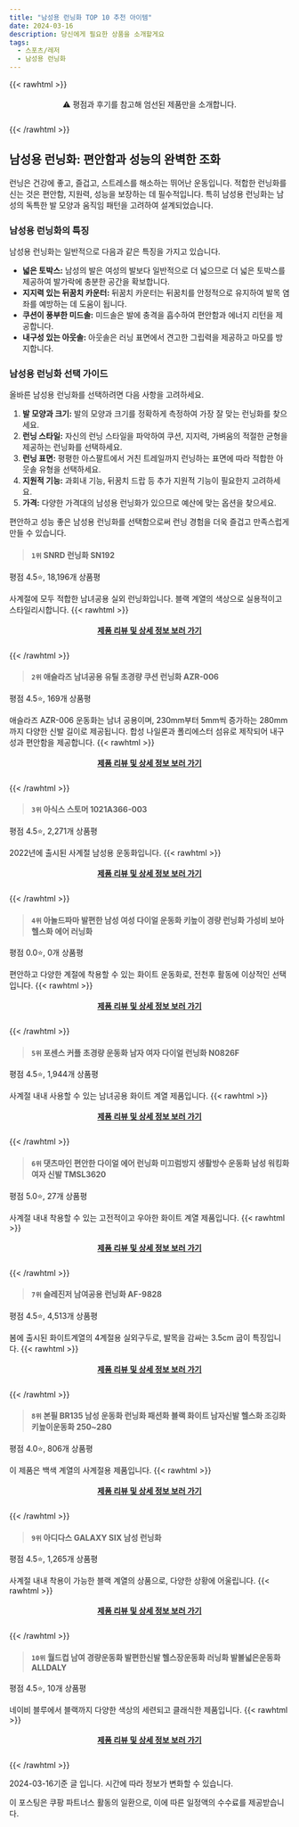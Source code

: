 ```yaml
---
title: "남성용 런닝화 TOP 10 추천 아이템"
date: 2024-03-16
description: 당신에게 필요한 상품을 소개할게요
tags:
  - 스포츠/레저
  - 남성용 런닝화
---
```

{{< rawhtml >}}<div class="toc" style="text-align: center; height: 50px; line-height: 2;">  <p>⚠️ 평점과 후기를 참고해 엄선된 제품만을 소개합니다.<br></p></div> {{< /rawhtml >}}

## 남성용 런닝화: 편안함과 성능의 완벽한 조화

런닝은 건강에 좋고, 즐겁고, 스트레스를 해소하는 뛰어난 운동입니다. 적합한 런닝화를 신는 것은 편안함, 지원력, 성능을 보장하는 데 필수적입니다. 특히 남성용 런닝화는 남성의 독특한 발 모양과 움직임 패턴을 고려하여 설계되었습니다.

### 남성용 런닝화의 특징

남성용 런닝화는 일반적으로 다음과 같은 특징을 가지고 있습니다.

* **넓은 토박스:** 남성의 발은 여성의 발보다 일반적으로 더 넓으므로 더 넓은 토박스를 제공하여 발가락에 충분한 공간을 확보합니다.
* **지지력 있는 뒤꿈치 카운터:** 뒤꿈치 카운터는 뒤꿈치를 안정적으로 유지하여 발목 염좌를 예방하는 데 도움이 됩니다.
* **쿠션이 풍부한 미드솔:** 미드솔은 발에 충격을 흡수하여 편안함과 에너지 리턴을 제공합니다.
* **내구성 있는 아웃솔:** 아웃솔은 러닝 표면에서 견고한 그립력을 제공하고 마모를 방지합니다.

### 남성용 런닝화 선택 가이드

올바른 남성용 런닝화를 선택하려면 다음 사항을 고려하세요.

1. **발 모양과 크기:** 발의 모양과 크기를 정확하게 측정하여 가장 잘 맞는 런닝화를 찾으세요.
2. **런닝 스타일:** 자신의 런닝 스타일을 파악하여 쿠션, 지지력, 가벼움의 적절한 균형을 제공하는 런닝화를 선택하세요.
3. **런닝 표면:** 평평한 아스팔트에서 거친 트레일까지 런닝하는 표면에 따라 적합한 아웃솔 유형을 선택하세요.
4. **지원적 기능:** 과회내 기능, 뒤꿈치 드랍 등 추가 지원적 기능이 필요한지 고려하세요.
5. **가격:** 다양한 가격대의 남성용 런닝화가 있으므로 예산에 맞는 옵션을 찾으세요.

편안하고 성능 좋은 남성용 런닝화를 선택함으로써 런닝 경험을 더욱 즐겁고 만족스럽게 만들 수 있습니다.


>#### `1위` SNRD 런닝화 SN192
평점 4.5⭐, 18,196개 상품평

사계절에 모두 적합한 남녀공용 실외 런닝화입니다. 블랙 계열의 색상으로 실용적이고 스타일리시합니다.
{{< rawhtml >}}<div class="toc" style="text-align: center; height: 50px; line-height: 2;"><p><b><a href="https://link.coupang.com/re/AFFSDP?lptag=AF5033054&pageKey=140376536&itemId=409052960&vendorItemId=4001885520&traceid=V0-153-68ff5dac68beee24&requestid=20240316170014019150574232&token=31850C%7CMIXED">제품 리뷰 및 상세 정보 보러 가기</a></b><br></p> </div>{{< /rawhtml >}}

>#### `2위` 애슬라즈 남녀공용 유틸 초경량 쿠션 런닝화 AZR-006
평점 4.5⭐, 169개 상품평

애슬라즈 AZR-006 운동화는 남녀 공용이며, 230mm부터 5mm씩 증가하는 280mm까지 다양한 신발 길이로 제공됩니다. 합성 나일론과 폴리에스터 섬유로 제작되어 내구성과 편안함을 제공합니다.
{{< rawhtml >}}<div class="toc" style="text-align: center; height: 50px; line-height: 2;"><p><b><a href="https://link.coupang.com/re/AFFSDP?lptag=AF5033054&pageKey=7687574785&itemId=20548867168&vendorItemId=87625109372&traceid=V0-153-0f6e3a19eee40b97&clickBeacon=VILXauGHZV6BqIK4VH3N1nngl0RCtFSVw3TrqxnhhbSU_780urRBiRFibqk8Usf4-1BKskBwLjpQSt6PjqA99PiqIjB5OwoApBAGemA8HnrmGqFZnaJ2Bp1_F_6We-uiIUd9wt7jmn5Pkm7wFbFM7dJfVWiwcfxn_BhlC8RRwUJzT5RsDxOn1UOPgyatiiwYz92yVEhu1Z0T6co6M8XkvDFK9A0bUNIL_qqdhOQuUJu-2C1MQiBEhiJub-m-XZZ1Wy9gEC4cNDX_Ad-QFXksJ74KSCNgOwfMa7mOvylb5ERLlzQjvOrujtinhbKANYwKX3yaujTKlYDWwDUN_jUpJ1oeChRGqtjlQygJn0UabMDTwv4d6i3ACwBCWoAbrl0f6PY0xCZTeyChXyWISs6df2-nZdRqFrT-_wp1XhMx9GqVUKDcSUZ8BokMimNVHPD8-fH073w_PgSBcXl0sYq4u0mwRPhwASlJYkNaL1Ri6ggyT4RxQVPPQBHxJ6fSACTdL0Kntc1-E-FfHubLNI-DGmlVCjhAUdZhJ7e8ByWqTMC0kEtZQ1kHqqsSeqxT2t5njkKYMiQMNmTrgvhQ0ZRjGTTszcsMlSuBVmODhpQ61diaCfWVXGZHBK4QOjVmzSvi-ku4JfXqa8A-nBqlc77ytk1tEXG5HC5-VEIQ_0KVUzKqrKpWnpYa9PtngFMudqYyhrOd_AtrSXBqemUvpiRBSM58a671nrkD1tnNlkkpfaU286LDUaRUNZWAoea4v8binERLG1ASPPgsONfQcTtgC92Yao8c6-1_EW1uTnxpksOwLxIKiWnRBmZoVOhB6a9UnO5E2NYPfIIaC2VVEzSCtC4KUOOQwuOkBk92XI9ynO-nelYXWnlW5dXj6yrhl2FKTkzSSDT5uBISrTNtFj2c670wvKr5g9RLw_3QHUHuSC9X4ZrprOcl1NhI&requestid=20240316170014019150574232&token=31850C%7CMIXED">제품 리뷰 및 상세 정보 보러 가기</a></b><br></p> </div>{{< /rawhtml >}}

>#### `3위` 아식스 스토머 1021A366-003
평점 4.5⭐, 2,271개 상품평

2022년에 출시된 사계절 남성용 운동화입니다.
{{< rawhtml >}}<div class="toc" style="text-align: center; height: 50px; line-height: 2;"><p><b><a href="https://link.coupang.com/re/AFFSDP?lptag=AF5033054&pageKey=6393411243&itemId=13639653576&vendorItemId=83187958617&traceid=V0-153-69b6ffadce5d09d3&requestid=20240316170014019150574232&token=31850C%7CMIXED">제품 리뷰 및 상세 정보 보러 가기</a></b><br></p> </div>{{< /rawhtml >}}

>#### `4위` 아놀드파마 발편한 남성 여성 다이얼 운동화 키높이 경량 런닝화 가성비 보아 헬스화 에어 러닝화
평점 0.0⭐, 0개 상품평

편안하고 다양한 계절에 착용할 수 있는 화이트 운동화로, 전천후 활동에 이상적인 선택입니다.
{{< rawhtml >}}<div class="toc" style="text-align: center; height: 50px; line-height: 2;"><p><b><a href="https://link.coupang.com/re/AFFSDP?lptag=AF5033054&pageKey=7936008898&itemId=21845117326&vendorItemId=88893417681&traceid=V0-153-39feb55357e02e6e&clickBeacon=nn6odjDULBuH9-SrnlvvH2XFdX0VI26Y807axAVNKWig_FWLSp5m1GoXrp0cKqV_K7Wd0TGAmZCc4dR_zjL_-NvzVsSsovbwO8DO1ga_PKluBtIXiDKbFFBX_Jxp5hpFfpxBIuQWvYfqCEyZLWRgChx6YFbfWXUyNt2S5CdtZJuoUDTRJC3uMdtfCLHgyVubnRF9blfhXqZFkdEm8TLAUvIsntHKmNCG6nnI2P8OxjhJRKQgkfNMK6NiOlYnmlpRe7srHQSrUzt9s33rN1ACyVm29Es7rlJjHHBn9UZOySC_QcSAu1elQxTbTzAkvYRoEHSLkCOpg_RZd7EaoGYUFOXLwwPWVu-_7XOFZHUE2yOrk4XkgsW8qe--5ngdktA5x6NzqkN8CH_z7_ftD_xgUTjC2q-e7a9l3xwgOOyXvFOkSgg2KD0s6WEiP5PQU9jSdIpsj2dM39QrofAZwCEwZMAqMc9M40RojPFOqNsytRPfNpAGXqhSlh2_08uUcEJApAwkNEDfkjQ4ngP1Tc_HlQkJ2lNaQ8FZ_pKDrvcYVGmSIoy-5rhvsb6YocCoa6TJ6Yw1DeIyOt7xBhZiK2_kHdi8-BTCQ8iq_9Mr41GJy9XM8kRXnFVe7Y22B855zwLVqqaZausOeb_O1fbwkH1yLntspi8iueOXRkYJM-PAD_tLA-Pp8QE00_GECT0dcOjlEonnCF9ZpSnFxGSAJA-1-2crGivckLA-jjPzqEFvOXh3Xu54u1VAn9C1iGszNb47SruVTB-KJEAAat5CXr_MiQRdP2U0DhSInas90dml_9Kc3ty7v11ZKyt6Q3qmroYQMIPxqISIctsP25iSYPvW3d76CJmvRKohcpW3FVlei2W4dxoq1uKKSKnH9-48PAoAICli9_7Y18CNziAMYAz1kfnp2yEfFYM6ixC4KDu4nnMLCLleUR9SFrOl&requestid=20240316170014019150574232&token=31850C%7CMIXED">제품 리뷰 및 상세 정보 보러 가기</a></b><br></p> </div>{{< /rawhtml >}}

>#### `5위` 포센스 커플 초경량 운동화 남자 여자 다이얼 런닝화 N0826F
평점 4.5⭐, 1,944개 상품평

사계절 내내 사용할 수 있는 남녀공용 화이트 계열 제품입니다.
{{< rawhtml >}}<div class="toc" style="text-align: center; height: 50px; line-height: 2;"><p><b><a href="https://link.coupang.com/re/AFFSDP?lptag=AF5033054&pageKey=6387164878&itemId=13597384249&vendorItemId=80850490086&traceid=V0-153-da8d4c71ff2039a7&requestid=20240316170014019150574232&token=31850C%7CMIXED">제품 리뷰 및 상세 정보 보러 가기</a></b><br></p> </div>{{< /rawhtml >}}

>#### `6위` 댓츠마인 편안한 다이얼 에어 런닝화 미끄럼방지 생활방수 운동화 남성 워킹화 여자 신발 TMSL3620
평점 5.0⭐, 27개 상품평

사계절 내내 착용할 수 있는 고전적이고 우아한 화이트 계열 제품입니다.
{{< rawhtml >}}<div class="toc" style="text-align: center; height: 50px; line-height: 2;"><p><b><a href="https://link.coupang.com/re/AFFSDP?lptag=AF5033054&pageKey=7841895101&itemId=21350576650&vendorItemId=88408244249&traceid=V0-153-0d52e3c45c8018c1&clickBeacon=6Jaq1kME3h8u7Vnj6IkyfokYI3bAuiGMYD5KxzOwMMOKiq0DfT0uua7aWfTO4k8qqKYtqWjPGzvsAkY8Ojpo_Pqr1QJT7YRYogYg6XTUYzMkauFqmnPk0Tzr7CaS7LmlCj0GxUMd7YY_V29jTYLbFgRn-n9krGg50Gdb2MhuQ9qbF4KmshC0h6PfgfFA5SLxE5mXxdEVqHKAg3PMiz8uqBI-Q8jt8qw4zvvEEp4QPJECPbLW_S3s4pSlFiW3fbHV352pTFmqN-gEgZlIvrlklqoAOWQAL6YhDd2rwRmlnSY5vEaRizMiunRAi5tSbSfFplaNDZUJ5c8kidnPbFU7jI3W4d6JMATD9H_SFbapo0n4UB4l9JJsK2z7T-6nRWfIekpmhCeNokUPUYJQcKbVMv3knOgAWIyjSexaL5AAIEMlmXcGB5H8tRevHXbwpeluyVWLxhfs3128aFVkKXRMsiymJEpCRF1qJhw5a4LhlD7U3SpCrkXWA_pfBw5ha9sV-zOVgT6gjq8M_Lhl5D5BiLJoCNxl97qZHULbg8DWVGmoHgb68UkMe4UHDH8hi_P_jB6MNZeK-K-cOHZ__itOfaVSLNrV8QfJXSi5nKvK18HmFirDW8Oq18ChkJfeAd-Od6WDuXUbVL4E9NBBGBzptwVjPlF9vfuTSAAW1J4SO_o54EQmvv7_NmcNUR1sHy1inJAlmlrf9i2Ew3DJnrgKytW1xPuyxFrEm2UCRyCmHMg1870l_HgPHhvrVvwjJ1PsQ1dIrA3tGSdZUdrHsVEUNijIctLbLShvZUD0rLdXWzwA4OXqdlp69JS1Ic2H8ukzHwzIWMZQJY50e0GCpzwwOf4JDBqqt-bf98BhijqyTai74WhzV1fkCF7M-h30aGMPYF_1Gab_XS9Cobn1mQAngkT9YhEQ6GX3IOAzNdxxOVuvh9r7ojaTrME%3D&requestid=20240316170014019150574232&token=31850C%7CMIXED">제품 리뷰 및 상세 정보 보러 가기</a></b><br></p> </div>{{< /rawhtml >}}

>#### `7위` 슬레진저 남여공용 런닝화 AF-9828
평점 4.5⭐, 4,513개 상품평

봄에 출시된 화이트계열의 4계절용 실외구두로, 발목을 감싸는 3.5cm 굽이 특징입니다.
{{< rawhtml >}}<div class="toc" style="text-align: center; height: 50px; line-height: 2;"><p><b><a href="https://link.coupang.com/re/AFFSDP?lptag=AF5033054&pageKey=2141804749&itemId=3637264361&vendorItemId=80066772949&traceid=V0-153-a2aadee10276efde&requestid=20240316170014019150574232&token=31850C%7CMIXED">제품 리뷰 및 상세 정보 보러 가기</a></b><br></p> </div>{{< /rawhtml >}}

>#### `8위` 본필 BR135 남성 운동화 런닝화 패션화 블랙 화이트 남자신발 헬스화 조깅화 키높이운동화 250~280
평점 4.0⭐, 806개 상품평

이 제품은 백색 계열의 사계절용 제품입니다.
{{< rawhtml >}}<div class="toc" style="text-align: center; height: 50px; line-height: 2;"><p><b><a href="https://link.coupang.com/re/AFFSDP?lptag=AF5033054&pageKey=7281331701&itemId=18590763795&vendorItemId=74834964690&traceid=V0-153-e15a3df601cdd640&clickBeacon=9jZnopkdWLCySCZh9tPUtewWoE0_vs6tc5uGxaJh_V23d5e2YXylcPkmCJmT7EqoKx5MSfPqVhBkkr3MlYNXvawLupzV55RiryvirED5HudKA0ijelYymvRAYL0iRfYuaHtD2UuoQSwcnLKDmPnSMYDG-2LcmHZgs0SFovFlPq0GYn9107N_qAR_egFBrSGYqsxWHneanzxxu_gGUg3hI28X1DzBmTBkSV115uiGoEbVATDklPOS8-zb2H9Uf_85qgGs3CovWb4rPQukH78Ev5IKCgzuvHUKMS9N1akjG34PYLWBi-n51zsAhDR4j5GUaaFf6JvPQks1kQYtaI1wIbAXjCiVhpVFAoy-0VMmP26G-UU83dbi1g2WNOP_5COzjgftyrJu_EidQay7C2v_gZfqPOntMkH8EgpX3a88TLuazzKlrLJeo6vOs6zsFExrqIyd37gg-yEnsd33YnNHKJg6UxVAH1q23gKkI8NOagLfE_D9Wlj16yyfgOJfz3bbpnDp6rFVI4avbdjmw2IQHbVkXoDpyyZqlUTcWQU1skxY5EY6lNziu3T__LatRJsskVeOr-CuJ-ItGL0wMEgVqL_3Krxa249dHXc3kmfMygeLhBsJZTdf7Z7kcNC7heeVpgx77TZdVsGpRPvnqCnH2UYmsj6ZoQMq9D8w1qFMXVMQ1MNdolO84bhNTTwdRq4Ipwu3kvhpJsQaXfk5LZX_ZfRaw7Dj3gHZk5juywH_aSzNfjqBKlaJoeddZWcr0srVLYO1HEm7Fc4_9rx1ceo915muVS19rWGgvlLQuthKns1zxtbG-QYC-fRABsVXP4rlUcTEwXR9lAg8pD4dvCS1b9J3mll0idGEu9Uud42Px0ZqGGOV3K_WluvG9zX6gPQnBGR_b5GncpX9VcX9fM1JYUbWt-ueSinRTexSkqVBW_25RI_OAxTuTQ%3D%3D&requestid=20240316170014019150574232&token=31850C%7CMIXED">제품 리뷰 및 상세 정보 보러 가기</a></b><br></p> </div>{{< /rawhtml >}}

>#### `9위` 아디다스 GALAXY SIX 남성 런닝화
평점 4.5⭐, 1,265개 상품평

사계절 내내 착용이 가능한 블랙 계열의 상품으로, 다양한 상황에 어울립니다.
{{< rawhtml >}}<div class="toc" style="text-align: center; height: 50px; line-height: 2;"><p><b><a href="https://link.coupang.com/re/AFFSDP?lptag=AF5033054&pageKey=7017603737&itemId=17269199557&vendorItemId=85758059106&traceid=V0-153-e4a7bff880722edf&requestid=20240316170014019150574232&token=31850C%7CMIXED">제품 리뷰 및 상세 정보 보러 가기</a></b><br></p> </div>{{< /rawhtml >}}

>#### `10위` 월드컵 남여 경량운동화 발편한신발 헬스장운동화 러닝화 발볼넓은운동화 ALLDALY
평점 4.5⭐, 10개 상품평

네이비 블루에서 블랙까지 다양한 색상의 세련되고 클래식한 제품입니다.
{{< rawhtml >}}<div class="toc" style="text-align: center; height: 50px; line-height: 2;"><p><b><a href="https://link.coupang.com/re/AFFSDP?lptag=AF5033054&pageKey=7925684258&itemId=21787984372&vendorItemId=88684345858&traceid=V0-153-2053f657621a3bd6&clickBeacon=LPG77Pk-GSYTwg_hLNedyVPCHWVUvcCyK2Ands0o6hquUwewOPGHHi0COhTyaCMM-Y7ZbCetMgM5sZdLEAfuFjfnrbUQSf-UNOsZk4BdKQ8TamwuH8aZzCjUZtOY2udngt4PBe6ZT_Hz692XtYSRJlNbC-xuAj9OYOBjAbEuUyz0I1q0jI6pkURtN-Xp2Y2BMqnfhM2TTJ9fM68Pn8xCuKDLlb-y12nP6jCYHg_iBCd9ewNT3c6QZS_wGXxmUA9ow7vXU2SV9SdEyyglyTgjvQ2zoWg44jhxryiXCqmkia7J5gqzSpTcHX0ULFa-lEtTILwgAURen8OL5587oDzn0Xipcpcmw2v-AVvUsu-aREwCHWyxiWWG5Pj48JRbpkYHvSLRjJhWPNXZEsNmEZ-ZZZ4MqukFdowdBK-LxEqDC3Tsg-oJYQ1m6fZB-C87RXnWblw9tatcsDe0EOViplsKo7tCsCQsqILd_Y90-BD6auVe-ad__g07qe6-Ci9_BP6j9Fdp-gDJ1Elrgd94VJ_LfgF9zY3fVJFpq2mTG1HGbRKfD6I5JjSzIwAXyO7F3qxIiotipEDwMIsujvy88Wq0FWn5XVrz0m6tEGiQZVEARJ2uVQXDhfbf6UtAORYqaDDeM45EJKYRbiAmFV5XVSNhlqqPTHXcWuky4kBsBiAXapGGQUdkSQtGfxGWUrDd0nQO46JykZRN0dk9IPhZ-3ideCe7BOVD7B0mEY98it_ZJ_ydSMFP1V-PFZHR3ybgaqoa8IqQG-BafZcFGrnZ2ImIpda-kPbXOfgiYEnj407sFxnaZhfUadNpgqmCKBHRho5ZdYTbC2OO-cBNZMbMb8qVZs9HIq7fSH-E-CoDwppFsqNf9D7YSSRK-IbMXE6cKA7PijDm04BV7tXkL7wyURrA8MFzsHzyIwPbNxAkCWRpXVc7vqmGVpOLYbjn&requestid=20240316170014019150574232&token=31850C%7CMIXED">제품 리뷰 및 상세 정보 보러 가기</a></b><br></p> </div>{{< /rawhtml >}}


2024-03-16기준 글 입니다.
시간에 따라 정보가 변화할 수 있습니다.

이 포스팅은 쿠팡 파트너스 활동의 일환으로, 이에 따른 일정액의 수수료를 제공받습니다.
